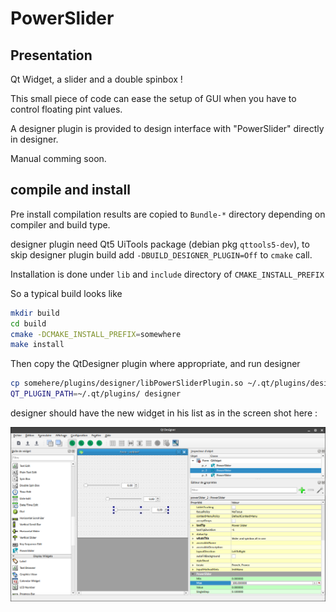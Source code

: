 # PowerSlider
## Presentation
Qt Widget, a slider and a double spinbox !

This small piece of code can ease the setup of GUI when you have to control floating pint values.

A designer plugin is provided to design interface with "PowerSlider" directly in designer.

Manual comming soon.

## compile and install
Pre install compilation results are copied to `Bundle-*` directory depending on compiler and build type.

designer plugin need Qt5 UiTools package (debian pkg `qttools5-dev`), to skip designer plugin build add `-DBUILD_DESIGNER_PLUGIN=Off` to `cmake` call.

Installation is done under `lib` and `include` directory of `CMAKE_INSTALL_PREFIX`

So a typical build looks like 
```sh
mkdir build
cd build
cmake -DCMAKE_INSTALL_PREFIX=somewhere
make install
```
Then copy the QtDesigner plugin where appropriate, and run designer
```sh
cp somehere/plugins/designer/libPowerSliderPlugin.so ~/.qt/plugins/designer/
QT_PLUGIN_PATH=~/.qt/plugins/ designer
```

designer should have the new widget in his list as in the screen shot here :

![alt text][designer]

[designer]: ./doc/designer.png "designer screenshot"
